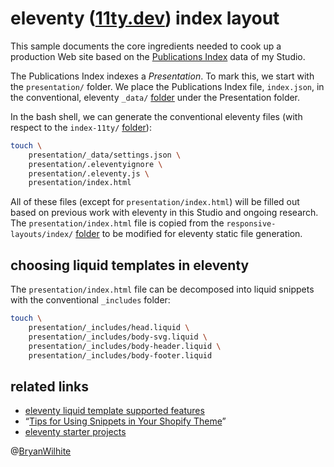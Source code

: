 # eleventy ([11ty.dev](https://11ty.dev)) index layout

This sample documents the core ingredients needed to cook up a production Web site based on the [Publications Index](http://songhayblog.azurewebsites.net/entry/2020-12-24-songhay-publications-and-the-concept-of-the-index) data of my Studio.

The Publications Index indexes a _Presentation_. To mark this, we start with the `presentation/` folder. We place the Publications Index file, `index.json`, in the conventional, eleventy `_data/` [folder](./index-11ty/presentation/_data) under the Presentation folder.

In the bash shell, we can generate the conventional eleventy files (with respect to the `index-11ty/` [folder](./index-11ty)):

```bash
touch \
    presentation/_data/settings.json \
    presentation/.eleventyignore \
    presentation/.eleventy.js \
    presentation/index.html
```

All of these files (except for `presentation/index.html`) will be filled out based on previous work with eleventy in this Studio and ongoing research. The `presentation/index.html` file is copied from the `responsive-layouts/index/` [folder](./index) to be modified for eleventy static file generation.

## choosing liquid templates in eleventy

The `presentation/index.html` file can be decomposed into liquid snippets with the conventional `_includes` folder:

```bash
touch \
    presentation/_includes/head.liquid \
    presentation/_includes/body-svg.liquid \
    presentation/_includes/body-header.liquid \
    presentation/_includes/body-footer.liquid
```

## related links

- [eleventy liquid template supported features](https://www.11ty.dev/docs/languages/liquid/#supported-features)
- “[Tips for Using Snippets in Your Shopify Theme](https://www.shopify.com/partners/blog/88186566-tips-for-using-snippets-in-your-shopify-theme)”
- [eleventy starter projects](https://www.11ty.dev/docs/starter/)

@[BryanWilhite](https://twitter.com/BryanWilhite)
